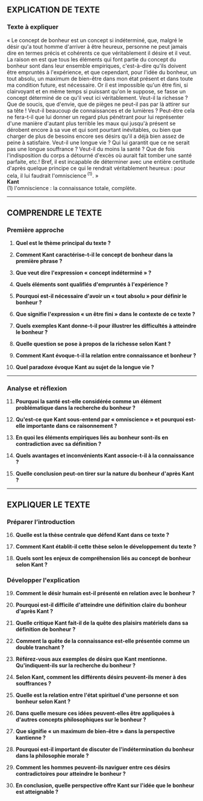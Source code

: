## EXPLICATION DE TEXTE

### Texte à expliquer  
« Le concept de bonheur est un concept si indéterminé, que, malgré le désir qu'a tout homme d'arriver à être heureux, personne ne peut jamais dire en termes précis et cohérents ce que véritablement il désire et il veut. La raison en est que tous les éléments qui font partie du concept du bonheur sont dans leur ensemble empiriques, c'est-à-dire qu'ils doivent être empruntés à l'expérience, et que cependant, pour l'idée du bonheur, un tout absolu, un maximum de bien-être dans mon état présent et dans toute ma condition future, est nécessaire. Or il est impossible qu'un être fini, si clairvoyant et en même temps si puissant qu'on le suppose, se fasse un concept déterminé de ce qu'il veut ici véritablement. Veut-il la richesse ? Que de soucis, que d'envie, que de pièges ne peut-il pas par là attirer sur sa tête ! Veut-il beaucoup de connaissances et de lumières ? Peut-être cela ne fera-t-il que lui donner un regard plus pénétrant pour lui représenter d'une manière d'autant plus terrible les maux qui jusqu'à présent se dérobent encore à sa vue et qui sont pourtant inévitables, ou bien que charger de plus de besoins encore ses désirs qu'il a déjà bien assez de peine à satisfaire. Veut-il une longue vie ? Qui lui garantit que ce ne serait pas une longue souffrance ? Veut-il du moins la santé ? Que de fois l'indisposition du corps a détourné d'excès où aurait fait tomber une santé parfaite, etc.! Bref, il est incapable de déterminer avec une entière certitude d'après quelque principe ce qui le rendrait véritablement heureux : pour cela, il lui faudrait l'omniscience&#x202F;<sup>(1)</sup>. »<br/><b>Kant</b><br/>(1) l'omniscience : la connaissance totale, complète.

---

## COMPRENDRE LE TEXTE

### Première approche

1. **Quel est le thème principal du texte ?**

2. **Comment Kant caractérise-t-il le concept de bonheur dans la première phrase ?**

3. **Que veut dire l'expression « concept indéterminé » ?**

4. **Quels éléments sont qualifiés d'empruntés à l'expérience ?**

5. **Pourquoi est-il nécessaire d'avoir un « tout absolu » pour définir le bonheur ?**

6. **Que signifie l'expression « un être fini » dans le contexte de ce texte ?**

7. **Quels exemples Kant donne-t-il pour illustrer les difficultés à atteindre le bonheur ?**

8. **Quelle question se pose à propos de la richesse selon Kant ?**

9. **Comment Kant évoque-t-il la relation entre connaissance et bonheur ?**

10. **Quel paradoxe évoque Kant au sujet de la longue vie ?**

---

### Analyse et réflexion

11. **Pourquoi la santé est-elle considérée comme un élément problématique dans la recherche du bonheur ?**

12. **Qu'est-ce que Kant sous-entend par « omniscience » et pourquoi est-elle importante dans ce raisonnement ?**

13. **En quoi les éléments empiriques liés au bonheur sont-ils en contradiction avec sa définition ?**

14. **Quels avantages et inconvénients Kant associe-t-il à la connaissance ?**

15. **Quelle conclusion peut-on tirer sur la nature du bonheur d'après Kant ?**

---

## EXPLIQUER LE TEXTE

### Préparer l’introduction

16. **Quelle est la thèse centrale que défend Kant dans ce texte ?**

17. **Comment Kant établit-il cette thèse selon le développement du texte ?**

18. **Quels sont les enjeux de compréhension liés au concept de bonheur selon Kant ?**

### Développer l'explication

19. **Comment le désir humain est-il présenté en relation avec le bonheur ?**

20. **Pourquoi est-il difficile d'atteindre une définition claire du bonheur d'après Kant ?**

21. **Quelle critique Kant fait-il de la quête des plaisirs matériels dans sa définition de bonheur ?**

22. **Comment la quête de la connaissance est-elle présentée comme un double tranchant ?**

23. **Référez-vous aux exemples de désirs que Kant mentionne. Qu'indiquent-ils sur la recherche du bonheur ?**

24. **Selon Kant, comment les différents désirs peuvent-ils mener à des souffrances ?**

25. **Quelle est la relation entre l'état spirituel d'une personne et son bonheur selon Kant ?**

26. **Dans quelle mesure ces idées peuvent-elles être appliquées à d'autres concepts philosophiques sur le bonheur ?**

27. **Que signifie « un maximum de bien-être » dans la perspective kantienne ?**

28. **Pourquoi est-il important de discuter de l'indétermination du bonheur dans la philosophie morale ?**

29. **Comment les hommes peuvent-ils naviguer entre ces désirs contradictoires pour atteindre le bonheur ?**

30. **En conclusion, quelle perspective offre Kant sur l'idée que le bonheur est atteignable ?**
